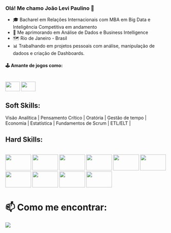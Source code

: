 ### Olá! Me chamo João Levi Paulino 👋


- 🎓 Bacharel em Relações Internacionais com MBA em Big Data e Inteligência Competitiva em andamento
- 📖 Me aprimorando em Análise de Dados e Business Intelligence
- 🗺️ Rio de Janeiro - Brasil
- 📊 Trabalhando em projetos pessoais com análise, manipulação de dadoos e criação de Dashboards.


#### 🕹️ Amante de jogos como:
<div style="display: inline_block"><br>
<img align"center"  height="30" width="45" src="https://www.tibiawiki.com.br/images/5/52/Tibia_Logo.png">
<img align"center"  height="30" width="45" src="https://www.freeiconspng.com/thumbs/csgo-icon/csgo-icon-12.png">

</div>

## Soft Skills:

Visão Analítica | Pensamento Crítico | Oratória | Gestão de tempo | Economia | Estatística | Fundamentos de Scrum | ETL/ELT |

## Hard Skills: 
<div style="display: inline_block"><br>
 <img align"center"  height="50" width="80" src="https://img.shields.io/badge/Windows-0078D6?style=for-the-badge&logo=windows&logoColor=white">
 <img align"center"  height="50" width="80" src="https://i.ibb.co/jR4n2bm/icons8-power-bi-48.png">
 <img align"center"  height="50" width="80" src="https://upload.wikimedia.org/wikipedia/commons/thumb/6/67/DAX-logo.svg/1920px-DAX-logo.svg.png?20110104220433">
 <img align"center"  height="50" width="80" src="https://img.shields.io/badge/Microsoft_Excel-217346?style=for-the-badge&logo=microsoft-excel&logoColor=white">
 <img align"center"  height="50" width="80" src="https://cdn-icons-png.flaticon.com/512/29/29165.png">
 <img align"center"  height="50" width="80" src="https://img.shields.io/badge/MySQL-00000F?style=for-the-badge&logo=mysql&logoColor=white">
 <img align"center"  height="50" width="80" src="https://img.shields.io/badge/Microsoft_Office-D83B01?style=for-the-badge&logo=microsoft-office&logoColor=white">
 <img align"center"  height="50" width="80" src="https://img.shields.io/badge/PostgreSQL-316192?style=for-the-badge&logo=postgresql&logoColor=white">
 <img align"center"  height="50" width="80" src="https://img.shields.io/badge/Python-14354C?style=for-the-badge&logo=python&logoColor=white">
 <img align"center"  height="50" width="80" src="https://cdn.icon-icons.com/icons2/2415/PNG/512/gimp_original_wordmark_logo_icon_146514.png">
 
</div>


# 📫 Como me encontrar:

<div>
 <a href="https://www.linkedin.com/in/joaolevipaulino" target="_blank"><img src="https://img.shields.io/badge/LinkedIn-0077B5?style=for-the-badge&logo=linkedin&logoColor=white" target="_blank"></a>
</div>
